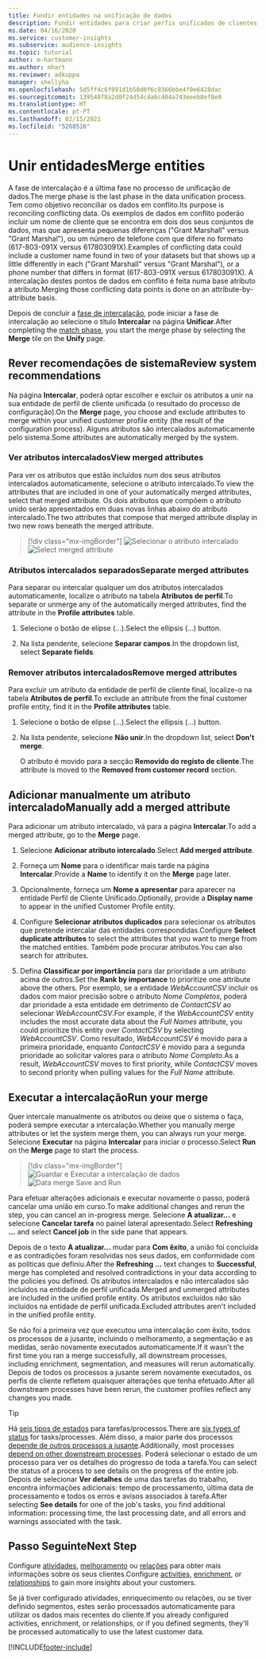 ```yaml
---
title: Fundir entidades na unificação de dados
description: Fundir entidades para criar perfis unificados de clientes.
ms.date: 04/16/2020
ms.service: customer-insights
ms.subservice: audience-insights
ms.topic: tutorial
author: m-hartmann
ms.author: mhart
ms.reviewer: adkuppa
manager: shellyha
ms.openlocfilehash: 5d5ff4c6f091d1b50d0f6c8366bbe4f0e6428dac
ms.sourcegitcommit: 139548f8a2d0f24d54c4a6c404a743eeeb8ef8e0
ms.translationtype: HT
ms.contentlocale: pt-PT
ms.lasthandoff: 02/15/2021
ms.locfileid: "5268516"
---
```

# <a name="merge-entities"></a><span data-ttu-id="c670d-103">Unir entidades</span><span class="sxs-lookup"><span data-stu-id="c670d-103">Merge entities</span></span>

<span data-ttu-id="c670d-104">A fase de intercalação é a última fase no processo de unificação de dados.</span><span class="sxs-lookup"><span data-stu-id="c670d-104">The merge phase is the last phase in the data unification process.</span></span> <span data-ttu-id="c670d-105">Tem como objetivo reconciliar os dados em conflito.</span><span class="sxs-lookup"><span data-stu-id="c670d-105">Its purpose is reconciling conflicting data.</span></span> <span data-ttu-id="c670d-106">Os exemplos de dados em conflito poderão incluir um nome de cliente que se encontra em dois dos seus conjuntos de dados, mas que apresenta pequenas diferenças ("Grant Marshall" versus "Grant Marshal"), ou um número de telefone com que difere no formato (617-803-091X versus 617803091X).</span><span class="sxs-lookup"><span data-stu-id="c670d-106">Examples of conflicting data could include a customer name found in two of your datasets but that shows up a little differently in each ("Grant Marshall" versus "Grant Marshal"), or a phone number that differs in format (617-803-091X versus 617803091X).</span></span> <span data-ttu-id="c670d-107">A intercalação destes pontos de dados em conflito é feita numa base atributo a atributo.</span><span class="sxs-lookup"><span data-stu-id="c670d-107">Merging those conflicting data points is done on an attribute-by-attribute basis.</span></span>

<span data-ttu-id="c670d-108">Depois de concluir a [fase de intercalação](match-entities.md), pode iniciar a fase de intercalação ao selecione o título **Intercalar** na página **Unificar**.</span><span class="sxs-lookup"><span data-stu-id="c670d-108">After completing the [match phase](match-entities.md), you start the merge phase by selecting the **Merge** tile on the **Unify** page.</span></span>

## <a name="review-system-recommendations"></a><span data-ttu-id="c670d-109">Rever recomendações de sistema</span><span class="sxs-lookup"><span data-stu-id="c670d-109">Review system recommendations</span></span>

<span data-ttu-id="c670d-110">Na página **Intercalar**, poderá optar escolher e excluir os atributos a unir na sua entidade de perfil de cliente unificada (o resultado do processo de configuração).</span><span class="sxs-lookup"><span data-stu-id="c670d-110">On the **Merge** page, you choose and exclude attributes to merge within your unified customer profile entity (the result of the configuration process).</span></span> <span data-ttu-id="c670d-111">Alguns atributos são intercalados automaticamente pelo sistema.</span><span class="sxs-lookup"><span data-stu-id="c670d-111">Some attributes are automatically merged by the system.</span></span>

### <a name="view-merged-attributes"></a><span data-ttu-id="c670d-112">Ver atributos intercalados</span><span class="sxs-lookup"><span data-stu-id="c670d-112">View merged attributes</span></span>

<span data-ttu-id="c670d-113">Para ver os atributos que estão incluídos num dos seus atributos intercalados automaticamente, selecione o atributo intercalado.</span><span class="sxs-lookup"><span data-stu-id="c670d-113">To view the attributes that are included in one of your automatically merged attributes, select that merged attribute.</span></span> <span data-ttu-id="c670d-114">Os dois atributos que compõem o atributo unido serão apresentados em duas novas linhas abaixo do atributo intercalado.</span><span class="sxs-lookup"><span data-stu-id="c670d-114">The two attributes that compose that merged attribute display in two new rows beneath the merged attribute.</span></span>

> [!div class="mx-imgBorder"]
> <span data-ttu-id="c670d-115">![Selecionar o atributo intercalado](media/configure-data-merge-profile-attributes.png "Selecionar o atributo intercalado")</span><span class="sxs-lookup"><span data-stu-id="c670d-115">![Select merged attribute](media/configure-data-merge-profile-attributes.png "Select merged attribute")</span></span>

### <a name="separate-merged-attributes"></a><span data-ttu-id="c670d-116">Atributos intercalados separados</span><span class="sxs-lookup"><span data-stu-id="c670d-116">Separate merged attributes</span></span>

<span data-ttu-id="c670d-117">Para separar ou intercalar qualquer um dos atributos intercalados automaticamente, localize o atributo na tabela **Atributos de perfil**.</span><span class="sxs-lookup"><span data-stu-id="c670d-117">To separate or unmerge any of the automatically merged attributes, find the attribute in the **Profile attributes** table.</span></span>

1. <span data-ttu-id="c670d-118">Selecione o botão de elipse (...).</span><span class="sxs-lookup"><span data-stu-id="c670d-118">Select the ellipsis (...) button.</span></span>
  
2. <span data-ttu-id="c670d-119">Na lista pendente, selecione **Separar campos**.</span><span class="sxs-lookup"><span data-stu-id="c670d-119">In the dropdown list, select **Separate fields**.</span></span>

### <a name="remove-merged-attributes"></a><span data-ttu-id="c670d-120">Remover atributos intercalados</span><span class="sxs-lookup"><span data-stu-id="c670d-120">Remove merged attributes</span></span>

<span data-ttu-id="c670d-121">Para excluir um atributo da entidade de perfil de cliente final, localize-o na tabela **Atributos de perfil**.</span><span class="sxs-lookup"><span data-stu-id="c670d-121">To exclude an attribute from the final customer profile entity, find it in the **Profile attributes** table.</span></span>

1. <span data-ttu-id="c670d-122">Selecione o botão de elipse (...).</span><span class="sxs-lookup"><span data-stu-id="c670d-122">Select the ellipsis (...) button.</span></span>
  
2. <span data-ttu-id="c670d-123">Na lista pendente, selecione **Não unir**.</span><span class="sxs-lookup"><span data-stu-id="c670d-123">In the dropdown list, select **Don't merge**.</span></span>

   <span data-ttu-id="c670d-124">O atributo é movido para a secção **Removido do registo de cliente**.</span><span class="sxs-lookup"><span data-stu-id="c670d-124">The attribute is moved to the **Removed from customer record** section.</span></span>

## <a name="manually-add-a-merged-attribute"></a><span data-ttu-id="c670d-125">Adicionar manualmente um atributo intercalado</span><span class="sxs-lookup"><span data-stu-id="c670d-125">Manually add a merged attribute</span></span>

<span data-ttu-id="c670d-126">Para adicionar um atributo intercalado, vá para a página **Intercalar**.</span><span class="sxs-lookup"><span data-stu-id="c670d-126">To add a merged attribute, go to the **Merge** page.</span></span>

1. <span data-ttu-id="c670d-127">Selecione **Adicionar atributo intercalado**.</span><span class="sxs-lookup"><span data-stu-id="c670d-127">Select **Add merged attribute**.</span></span>

2. <span data-ttu-id="c670d-128">Forneça um **Nome** para o identificar mais tarde na página **Intercalar**.</span><span class="sxs-lookup"><span data-stu-id="c670d-128">Provide a **Name** to identify it on the **Merge** page later.</span></span>

3. <span data-ttu-id="c670d-129">Opcionalmente, forneça um **Nome a apresentar** para aparecer na entidade Perfil de Cliente Unificado.</span><span class="sxs-lookup"><span data-stu-id="c670d-129">Optionally, provide a **Display name** to appear in the unified Customer Profile entity.</span></span>

4. <span data-ttu-id="c670d-130">Configure **Selecionar atributos duplicados** para selecionar os atributos que pretende intercalar das entidades correspondidas.</span><span class="sxs-lookup"><span data-stu-id="c670d-130">Configure **Select duplicate attributes** to select the attributes that you want to merge from the matched entities.</span></span> <span data-ttu-id="c670d-131">Também pode procurar atributos.</span><span class="sxs-lookup"><span data-stu-id="c670d-131">You can also search for attributes.</span></span>

5. <span data-ttu-id="c670d-132">Defina **Classificar por importância** para dar prioridade a um atributo acima de outros.</span><span class="sxs-lookup"><span data-stu-id="c670d-132">Set the **Rank by importance** to prioritize one attribute above the others.</span></span> <span data-ttu-id="c670d-133">Por exemplo, se a entidade *WebAccountCSV* incluir os dados com maior precisão sobre o atributo *Nome Completos*, poderá dar prioridade a esta entidade em detrimento de *ContactCSV* ao selecionar *WebAccountCSV*.</span><span class="sxs-lookup"><span data-stu-id="c670d-133">For example, if the *WebAccountCSV* entity includes the most accurate data about the *Full Names* attribute, you could prioritize this entity over *ContactCSV* by selecting *WebAccountCSV*.</span></span> <span data-ttu-id="c670d-134">Como resultado, *WebAccountCSV* é movido para a primeira prioridade, enquanto *ContactCSV* é movido para a segunda prioridade ao solicitar valores para o atributo *Nome Completo*.</span><span class="sxs-lookup"><span data-stu-id="c670d-134">As a result, *WebAccountCSV* moves to first priority, while *ContactCSV* moves to second priority when pulling values for the *Full Name* attribute.</span></span>

## <a name="run-your-merge"></a><span data-ttu-id="c670d-135">Executar a intercalação</span><span class="sxs-lookup"><span data-stu-id="c670d-135">Run your merge</span></span>

<span data-ttu-id="c670d-136">Quer intercale manualmente os atributos ou deixe que o sistema o faça, poderá sempre executar a intercalação.</span><span class="sxs-lookup"><span data-stu-id="c670d-136">Whether you manually merge attributes or let the system merge them, you can always run your merge.</span></span> <span data-ttu-id="c670d-137">Selecione **Executar** na página **Intercalar** para iniciar o processo.</span><span class="sxs-lookup"><span data-stu-id="c670d-137">Select **Run** on the **Merge** page to start the process.</span></span>

> [!div class="mx-imgBorder"]
> <span data-ttu-id="c670d-138">![Guardar e Executar a intercalação de dados](media/configure-data-merge-save-run.png "Guardar e Executar a intercalação de dados")</span><span class="sxs-lookup"><span data-stu-id="c670d-138">![Data merge Save and Run](media/configure-data-merge-save-run.png "Data merge Save and Run")</span></span>

<span data-ttu-id="c670d-139">Para efetuar alterações adicionais e executar novamente o passo, poderá cancelar uma união em curso.</span><span class="sxs-lookup"><span data-stu-id="c670d-139">To make additional changes and rerun the step, you can cancel an in-progress merge.</span></span> <span data-ttu-id="c670d-140">Selecione **A atualizar...** e selecione **Cancelar tarefa** no painel lateral apresentado.</span><span class="sxs-lookup"><span data-stu-id="c670d-140">Select **Refreshing ...** and select **Cancel job**  in the side pane that appears.</span></span>

<span data-ttu-id="c670d-141">Depois de o texto **A atualizar...** mudar para **Com êxito**, a união foi concluída e as contradições foram resolvidas nos seus dados, em conformidade com as políticas que definiu.</span><span class="sxs-lookup"><span data-stu-id="c670d-141">After the **Refreshing ...** text changes to **Successful**, merge has completed and resolved contradictions in your data according to the policies you defined.</span></span> <span data-ttu-id="c670d-142">Os atributos intercalados e não intercalados são incluídos na entidade de perfil unificada.</span><span class="sxs-lookup"><span data-stu-id="c670d-142">Merged and unmerged attributes are included in the unified profile entity.</span></span> <span data-ttu-id="c670d-143">Os atributos excluídos não são incluídos na entidade de perfil unificada.</span><span class="sxs-lookup"><span data-stu-id="c670d-143">Excluded attributes aren't included in the unified profile entity.</span></span>

<span data-ttu-id="c670d-144">Se não foi a primeira vez que executou uma intercalação com êxito, todos os processos de a jusante, incluindo o melhoramento, a segmentação e as medidas, serão novamente executados automaticamente.</span><span class="sxs-lookup"><span data-stu-id="c670d-144">If it wasn't the first time you ran a merge successfully, all downstream processes, including enrichment, segmentation, and measures will rerun automatically.</span></span> <span data-ttu-id="c670d-145">Depois de todos os processos a jusante serem novamente executados, os perfis de cliente refletem quaisquer alterações que tenha efetuado.</span><span class="sxs-lookup"><span data-stu-id="c670d-145">After all downstream processes have been rerun, the customer profiles reflect any changes you made.</span></span>

> [!TIP]
> <span data-ttu-id="c670d-146">Há [seis tipos de estados](system.md#status-types) para tarefas/processos.</span><span class="sxs-lookup"><span data-stu-id="c670d-146">There are [six types of status](system.md#status-types) for tasks/processes.</span></span> <span data-ttu-id="c670d-147">Além disso, a maior parte dos processos [depende de outros processos a jusante](system.md#refresh-policies).</span><span class="sxs-lookup"><span data-stu-id="c670d-147">Additionally, most processes [depend on other downstream processes](system.md#refresh-policies).</span></span> <span data-ttu-id="c670d-148">Poderá selecionar o estado de um processo para ver os detalhes do progresso de toda a tarefa.</span><span class="sxs-lookup"><span data-stu-id="c670d-148">You can select the status of a process to see details on the progress of the entire job.</span></span> <span data-ttu-id="c670d-149">Depois de selecionar **Ver detalhes** de uma das tarefas do trabalho, encontra informações adicionais: tempo de processamento, última data de processamento e todos os erros e avisos associados à tarefa.</span><span class="sxs-lookup"><span data-stu-id="c670d-149">After selecting **See details** for one of the job's tasks, you find additional information: processing time, the last processing date, and all errors and warnings associated with the task.</span></span>

## <a name="next-step"></a><span data-ttu-id="c670d-150">Passo Seguinte</span><span class="sxs-lookup"><span data-stu-id="c670d-150">Next Step</span></span>

<span data-ttu-id="c670d-151">Configure [atividades](activities.md), [melhoramento](enrichment-microsoft-graph.md) ou [relações](relationships.md) para obter mais informações sobre os seus clientes.</span><span class="sxs-lookup"><span data-stu-id="c670d-151">Configure [activities](activities.md), [enrichment](enrichment-microsoft-graph.md), or [relationships](relationships.md) to gain more insights about your customers.</span></span>

<span data-ttu-id="c670d-152">Se já tiver configurado atividades, enriquecimento ou relações, ou se tiver definido segmentos, estes serão processados automaticamente para utilizar os dados mais recentes do cliente.</span><span class="sxs-lookup"><span data-stu-id="c670d-152">If you already configured activities, enrichment, or relationships, or if you defined segments, they'll be processed automatically to use the latest customer data.</span></span>




[!INCLUDE[footer-include](../includes/footer-banner.md)]